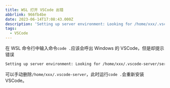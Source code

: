 ```yaml
---
title: WSL 打开 VSCode 出错
abbrlink: 966fb4be
date: 2023-06-14T17:08:43.000Z
description: 'Setting up server environment: Looking for /home/xxx/.vscode-server/server-env-setup. Not found.'
tags:
  - VSCode
---
```


在 WSL 命令行中输入命令`code .`应该会呼出 Windows 的 VSCode，但是却提示错误

```bash
Setting up server environment: Looking for /home/xxx/.vscode-server/server-env-setup. Not found.
```

可以手动删除`/home/xxx/.vscode-server`，此时运行`code .`会重新安装 VSCode。
